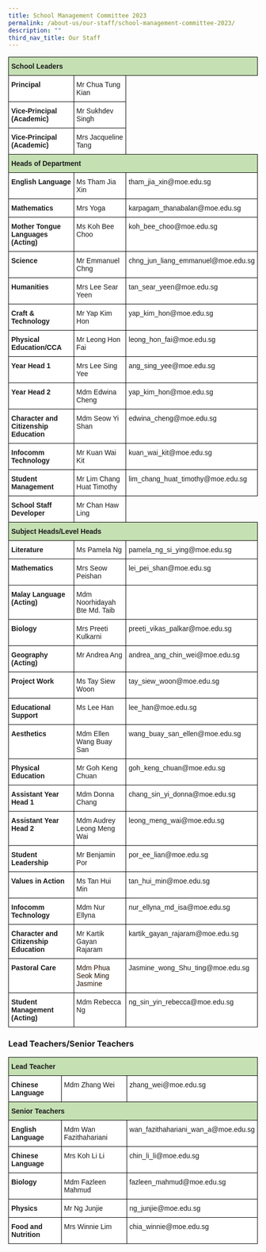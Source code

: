 ```yaml
---
title: School Management Committee 2023
permalink: /about-us/our-staff/school-management-committee-2023/
description: ""
third_nav_title: Our Staff
---
```

<style type="text/css">
.tg  {border-collapse:collapse;border-spacing:0;}
.tg td{border-color:black;border-style:solid;border-width:1px;font-family:Arial, sans-serif;font-size:14px;
  overflow:hidden;padding:10px 5px;word-break:normal;}
.tg th{border-color:black;border-style:solid;border-width:1px;font-family:Arial, sans-serif;font-size:14px;
  font-weight:normal;overflow:hidden;padding:10px 5px;word-break:normal;}
.tg .tg-5bwz{background-color:#FFF;color:#13C0E5;text-align:left;vertical-align:top}
.tg .tg-s7g5{background-color:#C5E0B3;font-weight:bold;text-align:left;vertical-align:top}
.tg .tg-dgl5{background-color:#FFF;font-weight:bold;text-align:left;vertical-align:top}
.tg .tg-ktyi{background-color:#FFF;text-align:left;vertical-align:top}
</style>
<table class="tg">
<thead>
  <tr>
    <th class="tg-s7g5" colspan="3">School Leaders</th>
  </tr>
</thead>
<tbody>
  <tr>
    <td class="tg-dgl5">Principal</td>
    <td class="tg-ktyi">Mr Chua Tung Kian</td>
  </tr>
  <tr>
    <td class="tg-dgl5">Vice-Principal (Academic)</td>
    <td class="tg-ktyi">Mr Sukhdev Singh</td>
  </tr>
  <tr>
    <td class="tg-dgl5">Vice-Principal (Academic)</td>
    <td class="tg-ktyi">Mrs Jacqueline Tang</td>
  </tr>
  <tr>
    <td class="tg-s7g5" colspan="3">Heads of Department</td>
  </tr>
  <tr>
    <td class="tg-dgl5">English Language</td>
    <td class="tg-ktyi">Ms Tham Jia Xin</td>
		<td class="tg-ktyi">tham_jia_xin@moe.edu.sg</td>
  </tr>
  <tr>
    <td class="tg-dgl5">Mathematics</td>
    <td class="tg-ktyi">Mrs Yoga</td>
		<td class="tg-ktyi">karpagam_thanabalan@moe.edu.sg</td>
  </tr>
	 <tr>
    <td class="tg-dgl5">Mother Tongue Languages (Acting)</td>
    <td class="tg-ktyi">Ms Koh Bee Choo</td>
		 <td class="tg-ktyi">koh_bee_choo@moe.edu.sg</td>
  </tr>
  <tr>
    <td class="tg-dgl5">Science</td>
    <td class="tg-ktyi">Mr Emmanuel Chng</td>
		<td class="tg-ktyi">chng_jun_liang_emmanuel@moe.edu.sg</td>
  </tr>
  <tr>
    <td class="tg-dgl5">Humanities</td>
    <td class="tg-ktyi">Mrs Lee Sear Yeen</td>
		<td class="tg-ktyi">tan_sear_yeen@moe.edu.sg</td>
  </tr>
  <tr>
    <td class="tg-dgl5">Craft &amp; Technology</td>
    <td class="tg-ktyi">Mr Yap Kim Hon</td>
		<td class="tg-ktyi">yap_kim_hon@moe.edu.sg</td>
  </tr>
  <tr>
    <td class="tg-dgl5">Physical Education/CCA</td>
    <td class="tg-ktyi">Mr Leong Hon Fai</td>
			<td class="tg-ktyi">leong_hon_fai@moe.edu.sg</td>
  </tr>
  <tr>
    <td class="tg-dgl5">Year Head 1</td>
    <td class="tg-ktyi">Mrs Lee Sing Yee</td>
		<td class="tg-ktyi">ang_sing_yee@moe.edu.sg</td>
  </tr>
  <tr>
    <td class="tg-dgl5">Year Head 2</td>
    <td class="tg-ktyi">Mdm Edwina Cheng</td>
		<td class="tg-ktyi">yap_kim_hon@moe.edu.sg</td>
  </tr>
  <tr>
    <td class="tg-dgl5">Character and Citizenship Education</td>
    <td class="tg-ktyi">Mdm Seow Yi Shan</td>
		<td class="tg-ktyi">edwina_cheng@moe.edu.sg</td>
  </tr>
  <tr>
    <td class="tg-dgl5">Infocomm Technology</td>
    <td class="tg-ktyi">Mr Kuan Wai Kit</td>
		<td class="tg-ktyi">kuan_wai_kit@moe.edu.sg</td>
  </tr>
  <tr>
    <td class="tg-dgl5">Student Management</td>
    <td class="tg-ktyi">Mr Lim Chang Huat Timothy</td>
		<td class="tg-ktyi">lim_chang_huat_timothy@moe.edu.sg</td>
  </tr>
  <tr>
    <td class="tg-dgl5">School Staff Developer</td>
    <td class="tg-ktyi">Mr Chan Haw Ling</td>
  </tr>
  <tr>
    <td class="tg-s7g5" colspan="3">Subject Heads/Level Heads</td>
  </tr>
  <tr>
    <td class="tg-dgl5">Literature</td>
    <td class="tg-ktyi">Ms Pamela Ng</td>
		<td class="tg-ktyi">pamela_ng_si_ying@moe.edu.sg</td>
  </tr>
 
  <tr>
    <td class="tg-dgl5">Mathematics </td>
    <td class="tg-ktyi">Mrs Seow Peishan</td>
		<td class="tg-ktyi">lei_pei_shan@moe.edu.sg</td>
  </tr>
	<tr>
    <td class="tg-dgl5">Malay Language (Acting)</td>
    <td class="tg-ktyi">Mdm Noorhidayah Bte Md. Taib</td>
		<td class="tg-ktyi"> </td>
  </tr>
  <tr>
    <td class="tg-dgl5">Biology<br></td>
    <td class="tg-ktyi">Mrs Preeti Kulkarni<br></td>
		<td class="tg-ktyi">preeti_vikas_palkar@moe.edu.sg</td>
  </tr>
		<tr>
    <td class="tg-dgl5">Geography (Acting)</td>
    <td class="tg-ktyi">Mr Andrea Ang</td>
			<td class="tg-ktyi">andrea_ang_chin_wei@moe.edu.sg</td>
  </tr>
  <tr>
    <td class="tg-dgl5">Project Work</td>
    <td class="tg-ktyi">Ms Tay Siew Woon</td>
		<td class="tg-ktyi">tay_siew_woon@moe.edu.sg</td>
  </tr>
  <tr>
    <td class="tg-dgl5">Educational Support</td>
    <td class="tg-ktyi">Ms Lee Han</td>
		<td class="tg-ktyi">lee_han@moe.edu.sg</td>
  </tr>
  <tr>
    <td class="tg-dgl5">Aesthetics</td>
    <td class="tg-ktyi">Mdm Ellen Wang Buay San</td>
		<td class="tg-ktyi">wang_buay_san_ellen@moe.edu.sg</td>
  </tr>
  <tr>
    <td class="tg-dgl5">Physical Education</td>
    <td class="tg-ktyi">Mr Goh Keng Chuan</td>
		<td class="tg-ktyi">goh_keng_chuan@moe.edu.sg</td>
  </tr>
  
  <tr>
    <td class="tg-dgl5">Assistant Year Head 1</td>
    <td class="tg-ktyi">Mdm Donna Chang</td>
		<td class="tg-ktyi">chang_sin_yi_donna@moe.edu.sg</td>
  </tr>
  <tr>
    <td class="tg-dgl5">Assistant Year Head 2</td>
    <td class="tg-ktyi">Mdm Audrey Leong Meng Wai</td>
		<td class="tg-ktyi">leong_meng_wai@moe.edu.sg</td>
  </tr>
  <tr>
    <td class="tg-dgl5">Student Leadership</td>
    <td class="tg-ktyi">Mr Benjamin Por</td>
		<td class="tg-ktyi">por_ee_lian@moe.edu.sg</td>
    </tr><tr>
    <td class="tg-dgl5">Values in Action</td>
    <td class="tg-ktyi">Ms Tan Hui Min</td>
			<td class="tg-ktyi">tan_hui_min@moe.edu.sg</td>
  </tr>
  <tr>
    <td class="tg-dgl5">Infocomm Technology</td>
    <td class="tg-ktyi">Mdm Nur Ellyna</td>
	<td class="tg-ktyi">nur_ellyna_md_isa@moe.edu.sg</td>
  </tr>
  <tr>
    <td class="tg-dgl5">Character and Citizenship Education</td>
    <td class="tg-ktyi">Mr Kartik Gayan Rajaram</td>
	<td class="tg-ktyi">kartik_gayan_rajaram@moe.edu.sg</td>
  </tr>
  <tr>
    <td class="tg-dgl5">Pastoral Care</td>
    <td class="tg-5bwz"><span style="color:#241102">Mdm Phua Seok Ming Jasmine</span></td>
	<td class="tg-ktyi">Jasmine_wong_Shu_ting@moe.edu.sg</td>
  </tr>
	<tr>
    <td class="tg-dgl5">Student Management (Acting)</td>
    <td class="tg-ktyi">Mdm Rebecca Ng</td>
	<td class="tg-ktyi">ng_sin_yin_rebecca@moe.edu.sg

</td>
  </tr>
	
</tbody>
</table>

### Lead Teachers/Senior Teachers

<style type="text/css">
.tg  {border-collapse:collapse;border-spacing:0;}
.tg td{border-color:black;border-style:solid;border-width:1px;font-family:Arial, sans-serif;font-size:14px;
  overflow:hidden;padding:10px 5px;word-break:normal;}
.tg th{border-color:black;border-style:solid;border-width:1px;font-family:Arial, sans-serif;font-size:14px;
  font-weight:normal;overflow:hidden;padding:10px 5px;word-break:normal;}
.tg .tg-5bwz{background-color:#FFF;color:#13C0E5;text-align:left;vertical-align:top}
.tg .tg-s7g5{background-color:#C5E0B3;font-weight:bold;text-align:left;vertical-align:top}
.tg .tg-dgl5{background-color:#FFF;font-weight:bold;text-align:left;vertical-align:top}
.tg .tg-ktyi{background-color:#FFF;text-align:left;vertical-align:top}
</style>
<table class="tg">
<thead>
  <tr>
    <th class="tg-s7g5" colspan="3">Lead Teacher</th>
  </tr>
</thead>
<tbody>
  <tr>
    <td class="tg-dgl5">Chinese Language</td>
    <td class="tg-ktyi">Mdm Zhang Wei</td>
		<td class="tg-ktyi">zhang_wei@moe.edu.sg</td>
  </tr>
  
  <tr>
    <td class="tg-s7g5" colspan="3">Senior Teachers</td>
  </tr>
  <tr>
    <td class="tg-dgl5">English Language</td>
    <td class="tg-ktyi">Mdm Wan Fazithahariani</td>
		<td class="tg-ktyi">wan_fazithahariani_wan_a@moe.edu.sg</td>
  </tr>
  <tr>
    <td class="tg-dgl5"> Chinese Language</td>
    <td class="tg-ktyi">Mrs Koh Li Li</td>
	<td class="tg-ktyi">chin_li_li@moe.edu.sg</td>	
  </tr>
 
  <tr>
    <td class="tg-dgl5">Biology</td>
    <td class="tg-ktyi">Mdm Fazleen Mahmud</td>
		<td class="tg-ktyi">fazleen_mahmud@moe.edu.sg</td>
  </tr>
  <tr>
    <td class="tg-dgl5">Physics</td>
    <td class="tg-ktyi">Mr Ng Junjie</td>
		<td class="tg-ktyi">ng_junjie@moe.edu.sg</td>
  </tr>
  
  <tr>
    <td class="tg-dgl5">Food and Nutrition</td>
    <td class="tg-ktyi">Mrs Winnie Lim</td>
		<td class="tg-ktyi">chia_winnie@moe.edu.sg</td>
  </tr>

  
  

 
</tbody></table>